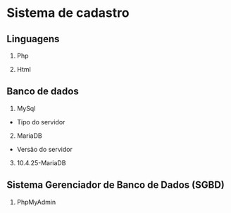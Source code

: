 # Sistema de cadastro

## Linguagens

1. Php 

2. Html

## Banco de dados

1. MySql

- Tipo do servidor

2. MariaDB

- Versão do servidor

3. 10.4.25-MariaDB

## Sistema Gerenciador de Banco de Dados (SGBD)

1. PhpMyAdmin

